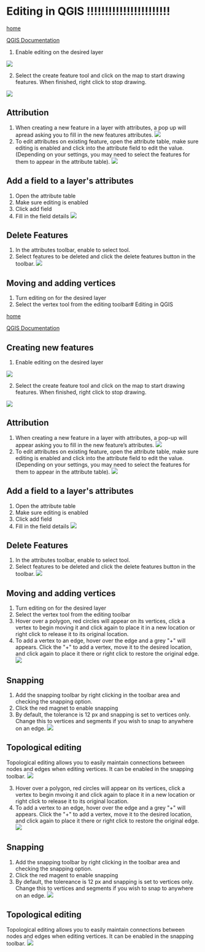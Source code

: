 # Editing in QGIS !!!!!!!!!!!!!!!!!!!!!!!

[home](../readme.md)

[QGIS Documentation](https://docs.qgis.org/testing/en/docs/gentle_gis_introduction/data_capture.html)

1. Enable editing on the desired layer

![](../images/Toggle_Editing1.gif)

2. Select the create feature tool and click on the map to start drawing features. When finished, right click to stop drawing.

![](../images/Add_Feature.gif)

## Attribution
1. When creating a new feature in a layer with attributes, a pop up will apread asking you to fill in the new features attributes.
![](../images/Add_Feature_with_Attributes.gif)
2. To edit attributes on existing feature, open the attribute table, make sure editing is enabled and click into the attribute field to edit the value. (Depending on your settings, you may need to select the features for them to appear in the attribute table).
![](../images/Edit_Attributes.gif)
## Add a field to a layer's attributes
1. Open the attribute table
2. Make sure editing is enabled
3. Click add field
4. Fill in the field details
![](../images/Add_Field.gif)
## Delete Features
1. In the attributes toolbar, enable to select tool.
2. Select features to be deleted and click the delete features button in the toolbar.
![](../images/Delete_Feature.gif)
## Moving and adding vertices
1. Turn editing on for the desired layer
2. Select the vertex tool from the editing toolbar# Editing in QGIS

[home](../readme.md)


[QGIS Documentation](https://docs.qgis.org/testing/en/docs/gentle_gis_introduction/data_capture.html)

## Creating new features
1. Enable editing on the desired layer

![](../images/Toggle_Editing1.gif)

2. Select the create feature tool and click on the map to start drawing features. When finished, right click to stop drawing.

![](../images/Add_Feature.gif)

## Attribution
1. When creating a new feature in a layer with attributes, a pop-up will appear asking you to fill in the new feature’s attributes.
![](../images/Add_Feature_with_Attributes.gif)
2. To edit attributes on existing feature, open the attribute table, make sure editing is enabled and click into the attribute field to edit the value. (Depending on your settings, you may need to select the features for them to appear in the attribute table).
![](../images/Edit_Attributes.gif)
## Add a field to a layer's attributes
1. Open the attribute table
2. Make sure editing is enabled
3. Click add field
4. Fill in the field details
![](../images/Add_Field.gif)
## Delete Features
1. In the attributes toolbar, enable to select tool.
2. Select features to be deleted and click the delete features button in the toolbar.
![](../images/Delete_Feature.gif)
## Moving and adding vertices
1. Turn editing on for the desired layer
2. Select the vertex tool from the editing toolbar
3. Hover over a polygon, red circles will appear on its vertices, click a vertex to begin moving it and click again to place it in a new location or right click to release it to its original location.
4. To add a vertex to an edge, hover over the edge and a grey "+" will appears. Click the "+" to add a vertex, move it to the desired location, and click again to place it there or right click to restore the original edge.
![](../images/Toggle_Editing.gif)
## Snapping
1. Add the snapping toolbar by right clicking in the toolbar area and checking the snapping option. 
2. Click the red magnet to enable snapping
3. By default, the tolerance is 12 px and snapping is set to vertices only. Change this to vertices and segments if you wish to snap to anywhere on an edge.
![](../images/Snapping.gif)
## Topological editing
Topological editing allows you to easily maintain connections between nodes and edges when editing vertices. 
It can be enabled in the snapping toolbar.
![](../images/Topological_Editing.gif)


3. Hover over a polygon, red circles will appear on its vertices, click a vertex to begin mvoing it and click again to place it in a new location or right click to release it to its original location.
4. To add a vertex to an edge, hover over the edge and a grey "+" will appears. Click the "+" to add a vertex, move it to the desired location, and click again to place it there or right click to restore the original edge.
![](../images/Toggle_Editing.gif)
## Snapping
1. Add the snapping toolbar by right clicking in the toolbar area and checking the snapping option. 
2. Click the red magent to enable snapping
3. By default, the tolereance is 12 px and snapping is set to vertices only. Change this to vertices and segments if you wish to snap to anywhere on an edge.
![](../images/Snapping.gif)
## Topological editing
Topological editing allows you to easily maintain connections between nodes and edges when editing vertices. 
It can be enabled in the snapping toolbar.
![](../images/Topological_Editing.gif)

